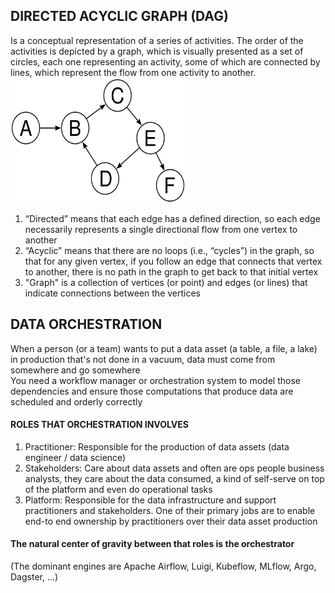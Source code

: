 ## DIRECTED ACYCLIC GRAPH (DAG)
Is a conceptual representation of a series of activities. The order of the activities is depicted by a graph, which is visually presented as a set of circles, each one representing an activity, some of which are connected by lines, which represent the flow from one activity to another.
<img src="dag1.png" width=280 height=200 />
1. “Directed” means that each edge has a defined direction, so each edge necessarily represents a single directional flow from one vertex to another
2. “Acyclic” means that there are no loops (i.e., “cycles”) in the graph, so that for any given vertex, if you follow an edge that connects that vertex to another, there is no path in the graph to get back to that initial vertex
3. "Graph" is a collection of vertices (or point) and edges (or lines) that indicate connections between the vertices

## DATA ORCHESTRATION
When a person (or a team) wants to put a data asset (a table, a file, a lake) in production that's not done in a vacuum, data must come from somewhere and go somewhere  
You need a workflow manager or orchestration system to model those dependencies and ensure those computations that produce data are scheduled and orderly correctly

#### ROLES THAT ORCHESTRATION INVOLVES
1. Practitioner: Responsible for the production of data assets (data engineer / data science)
2. Stakeholders: Care about data assets and often are ops people business analysts, they care about the data consumed, a kind of self-serve on top of the platform and even do operational tasks
3. Platform: Responsible for the data infrastructure and support practitioners and stakeholders.  One of their primary jobs are to enable end-to end ownership by practitioners over their data asset production

#### The natural center of gravity between that roles is the orchestrator
(The dominant engines are Apache Airflow, Luigi, Kubeflow, MLflow, Argo, Dagster, ...)
